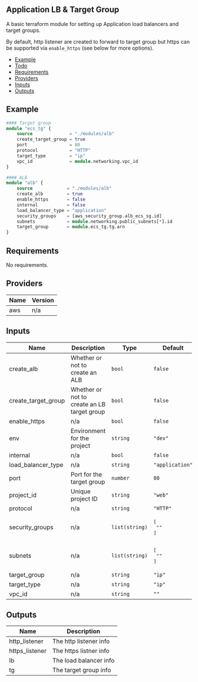 ## Application LB & Target Group

A basic terraform module for setting up Application load balancers and target groups. 

By default, http listener are created to forward to target group but https can be supported via `enable_https` (see below for more options).

- [Example](#example)
- [Todo](#todo)
- [Requirements](#requirements)
- [Providers](#providers)
- [Inputs](#inputs)
- [Outputs](#outputs)

## Example

```tf
#### Target group 
module "ecs_tg" {
    source              = "./modules/alb"
    create_target_group = true
    port                = 80
    protocol            = "HTTP"
    target_type         = "ip"
    vpc_id              = module.networking.vpc_id
}

#### ALB 
module "alb" {
    source             = "./modules/alb"
    create_alb         = true
    enable_https       = false
    internal           = false
    load_balancer_type = "application"
    security_groups    = [aws_security_group.alb_ecs_sg.id]
    subnets            = module.networking.public_subnets[*].id
    target_group       = module.ecs_tg.tg.arn
}
```

## Requirements

No requirements.

## Providers

| Name | Version |
|------|---------|
| aws | n/a |

## Inputs

| Name | Description | Type | Default | Required |
|------|-------------|------|---------|:--------:|
| create\_alb | Whether or not to create an ALB | `bool` | `false` | no |
| create\_target\_group | Whether or not to create an LB target group | `bool` | `false` | no |
| enable\_https | n/a | `bool` | `false` | no |
| env | Environment for the project | `string` | `"dev"` | no |
| internal | n/a | `bool` | `false` | no |
| load\_balancer\_type | n/a | `string` | `"application"` | no |
| port | Port for the target group | `number` | `80` | no |
| project\_id | Unique project ID | `string` | `"web"` | no |
| protocol | n/a | `string` | `"HTTP"` | no |
| security\_groups | n/a | `list(string)` | <pre>[<br>  ""<br>]</pre> | no |
| subnets | n/a | `list(string)` | <pre>[<br>  ""<br>]</pre> | no |
| target\_group | n/a | `string` | `"ip"` | no |
| target\_type | n/a | `string` | `"ip"` | no |
| vpc\_id | n/a | `string` | `""` | no |

## Outputs

| Name | Description |
|------|-------------|
| http\_listener | The http listener info |
| https\_listener | The https listner info |
| lb | The load balancer info |
| tg | The target group info |
